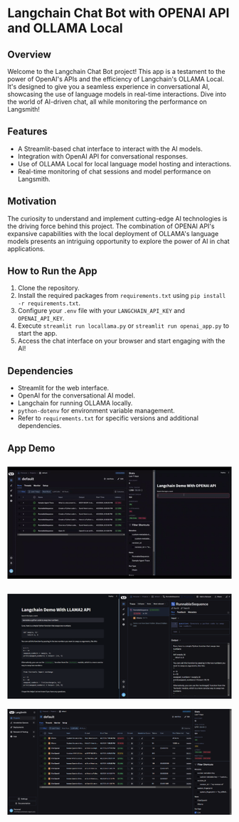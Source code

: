 # Langchain Chat Bot with OPENAI API and OLLAMA Local

## Overview

Welcome to the Langchain Chat Bot project! This app is a testament to the power of OpenAI's APIs and the efficiency of Langchain's OLLAMA Local. It's designed to give you a seamless experience in conversational AI, showcasing the use of language models in real-time interactions. Dive into the world of AI-driven chat, all while monitoring the performance on Langsmith!

## Features

- A Streamlit-based chat interface to interact with the AI models.
- Integration with OpenAI API for conversational responses.
- Use of OLLAMA Local for local language model hosting and interactions.
- Real-time monitoring of chat sessions and model performance on Langsmith.

## Motivation

The curiosity to understand and implement cutting-edge AI technologies is the driving force behind this project. The combination of OPENAI API's expansive capabilities with the local deployment of OLLAMA's language models presents an intriguing opportunity to explore the power of AI in chat applications.

## How to Run the App

1. Clone the repository.
2. Install the required packages from `requirements.txt` using `pip install -r requirements.txt`.
3. Configure your `.env` file with your `LANGCHAIN_API_KEY` and `OPENAI_API_KEY`.
4. Execute `streamlit run locallama.py` or `streamlit run openai_app.py` to start the app.
5. Access the chat interface on your browser and start engaging with the AI!

## Dependencies

- Streamlit for the web interface.
- OpenAI for the conversational AI model.
- Langchain for running OLLAMA locally.
- `python-dotenv` for environment variable management.
- Refer to `requirements.txt` for specific versions and additional dependencies.

## App Demo

![OPENAI](Images/openai.gif)
---
![Ollama](Images/ollama.png)
---
![LangSmith](Images/diff_models.png)